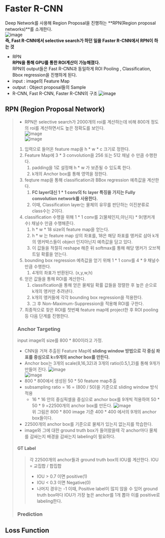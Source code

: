 # Faster R-CNN
Deep Network를 사용해 Region Proposal을 진행하는 **RPN(Region proposal networks)**를 소개한다.\
![image](https://user-images.githubusercontent.com/70633080/103259626-8ac99980-49dd-11eb-8837-4053dc070d08.png)\
**즉, Fast R-CNN에서 selective search가 하던 일을 Faster R-CNN에서 RPN이 하는 것**
- RPN\
**RPN을 통해 GPU를 통한 ROI계산이 가능해졌다.**\
RPN의 output들은 Fast R-CNN과 동일하게 ROI Pooling , Classification, Bbox regression을 진행하게 된다.
- input :  image의 Feature Map
- output : Object proposal들의 Sample
- R-CNN, Fast R-CNN, Faster R-CNN의 구조
![image](https://user-images.githubusercontent.com/70633080/103259764-1cd1a200-49de-11eb-8f5c-03373675e31d.png)
## RPN (Region Proposal Network)
> - RPN은 selective search가 2000개의 roi를 계산하는데 비해 800개 정도의 roi를 계산하면서도 높은 정확도를 보인다.\
> ![image](https://user-images.githubusercontent.com/70633080/103259872-9073af00-49de-11eb-895e-67a90fd0fdc2.png)\
> ![image](https://user-images.githubusercontent.com/70633080/103336435-8378bd80-4abb-11eb-8d13-6beda97effc1.png)
> 1. 입력으로 들어온 feature map을 h * w * c 크기로 정한다.
> 2. Feature Map에 3 * 3 convolution을 256 또는 512 채널 수 만큼 수행한다. 
>     1. padding을 1로 설정해 h * w 가 보존될 수 있도록 한다.
>     2. k개의 Anchor box를 통해 영역을 정한다.
> 3. feqture map을 통해 classification과 BBox regression 예측값을 계산한다.
>     1. **FC layer대신 1 * 1 conv의 fc layer 특징을 가지는 Fully convolution network를 사용한다.**
>     2. 이때, Classification layer는 물체의 유무를 판단하는 이진분류로 class수는 2이다.
> 4. classification 수행을 위해 1 * 1 conv를 2(물체인지,아닌지) * 9(앵커개수) 채널수 만큼 수행해준다.
>     1. h * w * 18 size의 feature map을 얻는다.
>     2. h * w 는 feature map 상의 좌표를, 18은 해당 좌표를 앵커로 삼아 k개의 앵커박스들이 object 인지아닌지 예측값을 담고 있다.
>     3. 이 값들을 적절히 reshape 해준 뒤 softmax를 통해 해당 앵커가 오브젝트일 확률을 얻는다.
> 5. bounding box regression 예측값을 얻기 위해 1 * 1 conv를 4 * 9 채널수만큼 수행한다.
>     1. 4개의 좌표가 반환된다. (x,y,w,h)
> 6. 얻은 값들을 통해 ROI를 계산한다. 
>     1. classification을 통해 얻은 물체일 확률 값들을 정렬한 후 높은 순으로 k개의 앵커만 추려낸다.
>     2. k개의 앵커들에 각각 bounding box regression을 적용한다. 
>     3. 그 후 Non-Maximum-Suppression을 적용해 ROI를 구한다.
> 7. 최종적으로 찾은 ROI를 첫번째 feature map에 project한 후 ROI pooling등 다음 단계를 진행한다.
> ### Anchor Targeting
> input image의 size를 800 * 800이라고 가정.
> - CNN을 거쳐 추출된 Feature Map에 **sliding window 방법으로 각 중심 좌표를 중심으로 k=9개의 anchor box를 만든다.**
> - Anchor box는 3개의 scale(8,16,32)과 3개의 ratio(0.5,1,2)를 통해 9개가 만들어 진다.
> ![image](https://user-images.githubusercontent.com/70633080/103260098-adf54880-49df-11eb-9971-1a347f05401b.png)\
> ![image](https://user-images.githubusercontent.com/70633080/103260131-ded57d80-49df-11eb-91e1-3c3edd67c512.png)
> - 800 * 800에서 생성된 50 * 50 feature map추출
> - subsampling ratio = 16 = (800 / 50)을 기준으로 sliding window 방식적용
>     - 16 * 16 안의 중심픽셀을 중심으로 anchor box를 9개씩 적용하여 50 * 50 * 9 =22500개의 anchor box를 만든다.
> ![image](https://user-images.githubusercontent.com/70633080/103260257-5c998900-49e0-11eb-815f-1327b5a49b02.png)\
> 위 그림은 800 * 800 image 기준 400 * 400 에서의 9개의 anchor box들이다.
> - 22500개의 anchor box를 기준으로 물체가 있는지 없는지를 학습한다.
> - image와 그에 대한 ground truth box가 들어왔을때 각 anchor마다 물체를 감싸는지 배경을 감싸는지 labeling이 필요하다.
> #### GT Label
> > 각 22500개의 anchor들과 ground truth box의 IOU를 계산한다.
> > IOU = 교집합 / 합집합
> > - IOU > 0.7 이면 positive(1)
> > - IOU < 0.3 이면 Negative(0)
> > - 나머지 경우는 -1
> > 이때, Positive label이 많지 않을 수 있어 ground truth box마다 IOU가 가장 높은 anchor를 1개 뽑아 이를 positive로 labeling한다.
>
> ### Prediction
## Loss Function
> 
